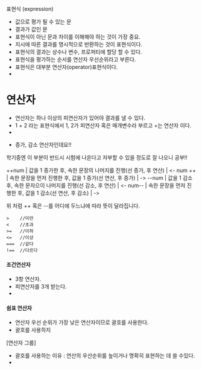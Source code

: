 

표현식 (expression)
- 값으로 평가 될 수 있는 문
- 결과가 값인 문
- 표현식이 아닌 문과 차이를 이해해야 하는 것이 가장 중요.
- 지시에 따른 결과를 명시적으로 반환하는 것이 표현식이다.
- 표현식의 결과는 상수나 변수, 프로퍼티에 할당 할 수 있다.
- 표현식을 평가하는 순서를 연산자 우선순위라고 부른다.
- 표현식은 대부분 연산자(operator)표현식이다.
-







# 연산자

- 연산자는 하나 이상의 피연산자가 있어야 결과를 낼 수 있다.
- 1 + 2 라는 표현식에서 1, 2가 피연산자 혹은 매개변수라 부르고 +는 연산자 이다.
-


* 증가, 감소 연산자인데요!!

학기중엔 이 부분이 반드시 시험에 나온다고 자부할 수 있을 정도로 잘 나오니 공부!!

++num   |    값을 1 증가한 후, 속한 문장의 나머지를 진행(선 증가, 후 연산)   |  <-
num ++   |   속한 문장을 먼저 진행한 후, 값을 1 증가(선 연산, 후 증가)       |  ->
--num   |   값을 1 감소 후, 속한 문자으이 나머지를 진행(선 감소, 후 연산)    | <-
num--   |   속한 문장을 먼저 진행한 후, 값을 1 감소(선 연산, 후 감소)        | ->

위 처럼 ++ 혹은 --를 어디에 두느냐에 따라 뜻이 달라집니다.

```
>    //미만
<    //초과
>=   //이하
<=   //이상
===  //같다
!==  //다르다
```

#### 조건연산자
- 3항 연산자.
- 피연산자를 3개 받는다.
-

#### 쉼표 연산자
- 연산자 우선 순위가 가장 낮은 연산자이므로 괄호를 사용한다.
- 괄호를 사용하지

[연산자 그룹]
- 괄호를 사용하는 이유 : 연산의 우산순위를 높이거나 명확히 표현하는 데 쓸 수있다.
-